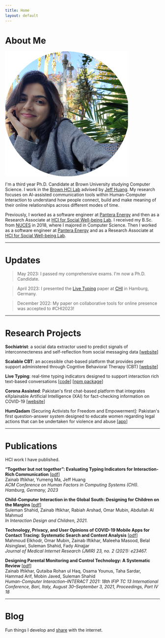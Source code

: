 ```yaml
---
title: Home
layout: default
---
```


# About Me

<div class="about-me-grid" >
    <img class="profile-picture" src="/images/Zainab.jpg" alt="A Profile Picture for Zainab Iftikhar">
    <div class="social-links">
		<a href="mailto:zainab_iftikhar@brown.edu"><i class="fa fa fa-envelope header-icon" aria-hidden="true"></i></a>
		<a href="http://www.twitter.com/ziftikha"><i class="fa-lg fa fa-twitter header-icon" aria-hidden="true"></i></a>
		<a href="https://github.com/zainabiftikhar"><i class="fa-lg fa fa-github-square header-icon" aria-hidden="true"></i></a>
		<a href="http://www.linkedin.com/in/zainab-iftikhar/"><i class="fa-lg fa fa-linkedin-square header-icon" aria-hidden="true"></i></a>
		<a href="https://scholar.google.com/citations?user=x9GuCAQAAAAJ&hl=en"><i class="fa-lg fa fa-graduation-cap header-icon" aria-hidden="true"></i></a>
	</div>
</div>

I'm a third year Ph.D. Candidate at Brown University studying Computer Science. I work in the [Brown HCI Lab](https://hci.brown.edu/) advised by [Jeff Huang](https://jeffhuang.com/). My research focuses on AI-assisted communication tools within Human-Computer Interaction to understand how people connect, build and make meaning of their online relationships across different modes of time.

Previously, I worked as a software engineer at [Pantera Energy](https://panteraenergy.pk) and then as a Research Associate at [HCI for Social Well-being Lab](https://chisel.pk). I received my B.Sc. from [NUCES](https://www.nu.edu.pk) in 2018, where I majored in Computer Science. Then I worked as a software engineer at [Pantera Energy](https://panteraenergy.pk) and as a Research Associate at [HCI for Social Well-being Lab](https://chisel.pk). 

---

# Updates
> May 2023: I passed my comprehensive exams. I'm now a Ph.D. Candidate.

> April 2023: I presented the [Live Typing](/papers/LiveTyping_CHI23.pdf) paper at <a href="https://chi2023.acm.org/">CHI</a> in Hamburg, Germany.  <br>

> December 2022: My paper on collaborative tools for online presence was accepted to #CHI2023! 

<!-- September 2021: I started grad school at Brown. 

August 2021: I resigned from my position as a Research Associate at [HCI for Social Well-being Lab](https://chisel.pk) at LUMS. -->

---

# Research Projects

**Sochiatrist**: a social data extractor used to predict signals of interconnecteness and self-reflection from social messaging data [[website](https://sochiatrist.cs.brown.edu/)]

**Scalable CBT**: an accessible chat-based platform that provides peer support administered through Cogntive Behavioral Therapy (CBT) [[website](https://cheeseburgertherapy.org)]

<!--- peer support by administering Cognitive Behavioral Therapy --> 

**Live Typing**: real-time typing indicators designed to support interaction rich text-based conversations [[code](https://github.com/brownhci/live-typing)] [[npm package](https://www.npmjs.com/package/live-typing)]

**Corona Assisted**: Pakistan's first chat-based platform that integrates eXplainable Artificial Intelligence (XAI) for fact-checking information on COVID-19
[[website](https://corona.assisted.pk/en)]

**HumQadam** (Securing Activists for Freedom and Empowerment]: Pakistan's first question-answer system designed to educate women regarding legal actions that can be undertaken for violence and abuse
[[app](https://play.google.com/store/apps/details?id=com.haris_muneer.humqadam)]

---

# Publications

HCI work I have published.

**“Together but not together”: Evaluating Typing Indicators for Interaction-Rich Communication** [[pdf](/papers/LiveTyping_CHI23.pdf)]<br> 
Zainab Iftikhar, Yumeng Ma, Jeff Huang<br>
_ACM Conference on Human Factors in Computing Systems (CHI). Hamburg, Germany, 2023_

**Child-Computer Interaction in the Global South: Designing for Children on the Margins** [[pdf](/papers/ChildrenMargin_IDC21.pdf)]<br> 
Suleman Shahid, Zainab Iftikhar, Rabiah Arshad, Omar Mubin, Abdullah Al Mahmud<br>
_In Interaction Design and Children, 2021._

**Technology, Privacy, and User Opinions of COVID-19 Mobile Apps for Contact Tracing: Systematic Search and Content Analysis** [[pdf](/papers/ContactTracing_JMIR21.pdf)]<br> 
Mahmoud Elkhodr, Omar Mubin, Zainab Iftikhar, Maleeha Masood, Belal Alsinglawi, Suleman Shahid, Fady Alnajjar<br>
_Journal of Medical Internet Research (JMIR) 23, no. 2 (2021): e23467._

**Designing Parental Monitoring and Control Technology: A Systematic Review** [[pdf](/papers/ParentalControls_INTERACT21.pdf)]<br> 
Zainab Iftikhar, Qutaiba Rohan ul Haq, Osama Younus, Taha Sardar, Hammad Arif, Mobin Javed, Suleman Shahid<br>
_Human-Computer Interaction–INTERACT 2021: 18th IFIP TC 13 International Conference, Bari, Italy, August 30–September 3, 2021, Proceedings, Part IV 18_

---

# Blog

Fun things I develop and [share](https://zainabiftikhar.com/blog/) with the internet.
